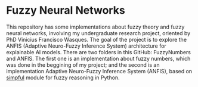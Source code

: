 # Fuzzy Neural Networks
This repository has some implementations about fuzzy theory and fuzzy neural networks, involving my undergraduate research project, oriented by PhD Vinicius Francisco Wasques. The goal of the project is to explore the ANFIS (Adaptive Neuro-Fuzzy Inference System) architecture for explainable AI models. There are two folders in this GitHub: FuzzyNumbers and ANFIS. The first one is an implementation about fuzzy numbers, which was done in the beggining of my project; and the second is an implementation Adaptive Neuro-Fuzzy Inference System (ANFIS), based on [simpful](https://github.com/aresio/simpful) module for fuzzy reasoning in Python. 
